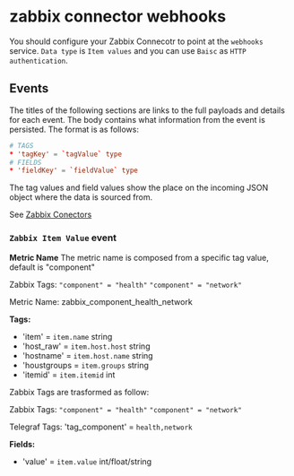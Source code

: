 # zabbix connector webhooks

You should configure your Zabbix Connecotr to point at the `webhooks` service. `Data type` is `Item values` and you can use `Baisc` as `HTTP authentication`.

## Events

The titles of the following sections are links to the full payloads and details for each event. The body contains what information from the event is persisted. The format is as follows:

```toml
# TAGS
* 'tagKey' = `tagValue` type
# FIELDS
* 'fieldKey' = `fieldValue` type
```

The tag values and field values show the place on the incoming JSON object where the data is sourced from.

See [Zabbix Conectors](https://www.zabbix.com/documentation/current/en/manual/config/export/streaming)

### `Zabbix Item Value` event

**Metric Name**
The metric name is composed from a specific tag value, default is "component"

Zabbix Tags:
  `"component" = "health"`
  `"component" = "network"`

Metric Name: zabbix_component_health_network

**Tags:**

* 'item' = `item.name` string
* 'host_raw' = `item.host.host` string
* 'hostname' = `item.host.name` string
* 'houstgroups = `item.groups` string
* 'itemid' = `item.itemid` int

Zabbix Tags are trasformed as follow:

Zabbix Tags:
  `"component" = "health"`
  `"component" = "network"`

Telegraf Tags:
 'tag_component' = `health,network`

**Fields:**

* 'value' = `item.value` int/float/string

